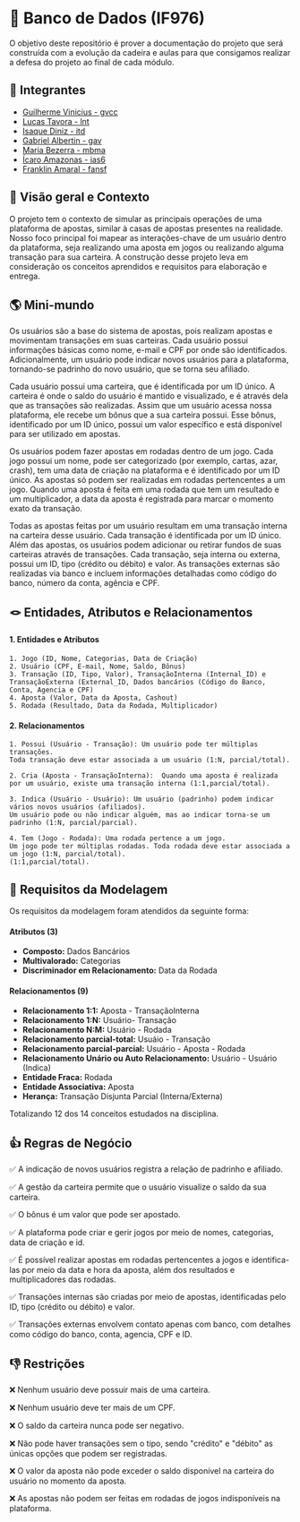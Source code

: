 
# 🎲 Banco de Dados (IF976) 

O objetivo deste repositório é prover a documentação do projeto que será construída com a evolução da cadeira e aulas para que consigamos realizar a defesa do projeto ao final de cada módulo.


## 👤 Integrantes

- [Guilherme Vinicius - gvcc ](mailto:gvcc@cin.ufpe.br)
- [Lucas Tavora - lnt ](mailto:lnt@cin.ufpe.br) 
- [Isaque Diniz - itd ](mailto:itd@cin.ufpe.br) 
- [Gabriel Albertin - gav ](mailto:gav@cin.ufpe.br)
- [Maria Bezerra - mbma ](mailto:mbma@cin.ufpe.br)
- [Ícaro Amazonas - ias6 ](mailto:ias6@cin.ufpe.br)
- [Franklin Amaral - fansf ](mailto:fansf@cin.ufpe.br)


## 🔎 Visão geral e Contexto
O projeto tem o contexto de simular as principais operações de uma plataforma de apostas, similar à casas de apostas presentes na realidade. Nosso foco principal foi mapear as interações-chave de um usuário dentro da plataforma, seja realizando uma aposta em jogos ou realizando alguma transação para sua carteira. A construção desse projeto leva em consideração os conceitos aprendidos e requisitos para elaboração e entrega. 


## 🌎 Mini-mundo
Os usuários são a base do sistema de apostas, pois realizam apostas e movimentam transações em suas carteiras. Cada usuário possui informações básicas como nome, e-mail e CPF por onde são identificados. Adicionalmente, um usuário pode indicar novos usuários para a plataforma, tornando-se padrinho do novo usuário, que se torna seu afiliado.

Cada usuário possui uma carteira, que é identificada por um ID único. A carteira é onde o saldo do usuário é mantido e visualizado, e é através dela que as transações são realizadas. Assim que um usuário acessa nossa plataforma, ele recebe um bônus que a sua carteira possui. Esse bônus, identificado por um ID único, possui um valor específico e está disponível para ser utilizado em apostas.

Os usuários podem fazer apostas em rodadas dentro de um jogo. Cada jogo possui um nome, pode ser categorizado (por exemplo, cartas, azar, crash), tem uma data de criação na plataforma e é identificado por um ID único. As apostas só podem ser realizadas em rodadas pertencentes a um jogo. Quando uma aposta é feita em uma rodada que tem um resultado e um multiplicador, a data da aposta é registrada para marcar o momento exato da transação.

Todas as apostas feitas por um usuário resultam em uma transação interna na carteira desse usuário. Cada transação é identificada por um ID único. Além das apostas, os usuários podem adicionar ou retirar fundos de suas carteiras através de transações. Cada transação, seja interna ou externa, possui um ID, tipo (crédito ou débito) e valor. As transações externas são realizadas via banco e incluem informações detalhadas como código do banco, número da conta, agência e CPF.


## 🪢 Entidades, Atributos e Relacionamentos

#### 1. Entidades e Atributos
    1. Jogo (ID, Nome, Categorias, Data de Criação)
    2. Usuário (CPF, E-mail, Nome, Saldo, Bônus)
    3. Transação (ID, Tipo, Valor), TransaçãoInterna (Internal_ID) e 
    TransaçãoExterna (External_ID, Dados bancários (Código do Banco, Conta, Agencia e CPF)
    4. Aposta (Valor, Data da Aposta, Cashout)
    5. Rodada (Resultado, Data da Rodada, Multiplicador)

#### 2. Relacionamentos
    1. Possui (Usuário - Transação): Um usuário pode ter múltiplas transações. 
    Toda transação deve estar associada a um usuário (1:N, parcial/total).
    
    2. Cria (Aposta - TransaçãoInterna):  Quando uma aposta é realizada por um usuário, existe uma transação interna (1:1,parcial/total). 

    3. Indica (Usuário - Usuário): Um usuário (padrinho) podem indicar vários novos usuários (afiliados). 
    Um usuário pode ou não indicar alguém, mas ao indicar torna-se um padrinho (1:N, parcial/parcial).

    4. Tem (Jogo - Rodada): Uma rodada pertence a um jogo. 
    Um jogo pode ter múltiplas rodadas. Toda rodada deve estar associada a um jogo (1:N, parcial/total).
    (1:1,parcial/total).


## 📝 Requisitos da Modelagem

Os requisitos da modelagem foram atendidos da seguinte forma:

#### __Atributos__ (3)
- __Composto:__ Dados Bancários
- __Multivalorado:__ Categorias
- __Discriminador em Relacionamento:__ Data da Rodada

#### __Relacionamentos__ (9)
- __Relacionamento 1:1:__ Aposta - TransaçãoInterna
- __Relacionamento 1:N:__ Usuário- Transação
- __Relacionamento N:M:__ Usuário - Rodada
- __Relacionamento parcial-total:__ Usuáio - Transação
- __Relacionamento parcial-parcial:__ Usuário - Aposta - Rodada
- __Relacionamento Unário ou Auto Relacionamento:__ Usuário - Usuário (Indica)
- __Entidade Fraca:__ Rodada
- __Entidade Associativa:__ Aposta
- __Herança:__ Transação Disjunta Parcial (Interna/Externa)

Totalizando 12 dos 14 conceitos estudados na disciplina.


## 👍 Regras de Negócio

✅ A indicação de novos usuários registra a relação de padrinho e afiliado.

✅ A gestão da carteira permite que o usuário visualize o saldo da sua carteira.

✅ O bônus é um valor que pode ser apostado.

✅ A plataforma pode criar e gerir jogos por meio de nomes, categorias, data de criação e id.

✅ É possível realizar apostas em rodadas pertencentes a jogos e identifica-las por meio da data e hora da aposta, além dos resultados e multiplicadores das rodadas.

✅ Transações internas são criadas por meio de apostas, identificadas pelo ID, tipo (crédito ou débito) e valor.

✅ Transações externas envolvem contato apenas com banco, com detalhes como código do banco, conta, agencia, CPF e ID.


## 👎 Restrições
❌ Nenhum usuário deve possuir mais de uma carteira.

❌ Nenhum usuário deve ter mais de um CPF.

❌ O saldo da carteira nunca pode ser negativo.

❌ Não pode haver transações sem o tipo, sendo "crédito" e "débito" as únicas opções que podem ser registradas.

❌ O valor da aposta não pode exceder o saldo disponível na carteira do usuário no momento da aposta.

❌ As apostas não podem ser feitas em rodadas de jogos indisponíveis na plataforma.
